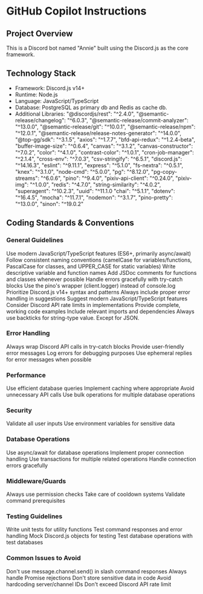 # GitHub Copilot Instructions

## Project Overview
This is a Discord bot named "Annie" built using the Discord.js as the core framework.

## Technology Stack

- Framework: Discord.js v14+
- Runtime: Node.js
- Language: JavaScript/TypeScript
- Database: PostgreSQL as primary db and Redis as cache db.
- Additional Libraries: 
    "@discordjs/rest": "^2.4.0",
    "@semantic-release/changelog": "^6.0.3",
    "@semantic-release/commit-analyzer": "^13.0.0",
    "@semantic-release/git": "^10.0.1",
    "@semantic-release/npm": "^12.0.1",
    "@semantic-release/release-notes-generator": "^14.0.0",
    "@top-gg/sdk": "^3.1.5",
    "axios": "^1.7.7",
    "bfd-api-redux": "^1.2.4-beta",
    "buffer-image-size": "^0.6.4",
    "canvas": "^3.1.2",
    "canvas-constructor": "^7.0.2",
    "color": "^4.1.0",
    "contrast-color": "^1.0.1",
    "cron-job-manager": "^2.1.4",
    "cross-env": "^7.0.3",
    "csv-stringify": "^6.5.1",
    "discord.js": "^14.16.3",
    "eslint": "^9.11.1",
    "express": "^5.1.0",
    "fs-nextra": "^0.5.1",
    "knex": "^3.1.0",
    "node-cmd": "^5.0.0",
    "pg": "^8.12.0",
    "pg-copy-streams": "^6.0.6",
    "pino": "^9.4.0",
    "pixiv-api-client": "^0.24.0",
    "pixiv-img": "^1.0.0",
    "redis": "^4.7.0",
    "string-similarity": "^4.0.2",
    "superagent": "^10.2.3",
    "uuid": "^11.1.0
    "chai": "^5.1.1",
    "dotenv": "^16.4.5",
    "mocha": "^11.7.1",
    "nodemon": "^3.1.7",
    "pino-pretty": "^13.0.0",
    "sinon": "^19.0.2"

## Coding Standards & Conventions
### General Guidelines

Use modern JavaScript/TypeScript features (ES6+, primarily async/await)
Follow consistent naming conventions (camelCase for variables/functions, PascalCase for classes, and UPPER_CASE for static variables)
Write descriptive variable and function names
Add JSDoc comments for functions and classes whenever possible
Handle errors gracefully with try-catch blocks
Use the pino's wrapper (client.logger) instead of console.log
Prioritize Discord.js v14+ syntax and patterns
Always include proper error handling in suggestions
Suggest modern JavaScript/TypeScript features
Consider Discord API rate limits in implementations
Provide complete, working code examples
Include relevant imports and dependencies
Always use backticks for string-type value. Except for JSON.


### Error Handling

Always wrap Discord API calls in try-catch blocks
Provide user-friendly error messages
Log errors for debugging purposes
Use ephemeral replies for error messages when possible

### Performance

Use efficient database queries
Implement caching where appropriate
Avoid unnecessary API calls
Use bulk operations for multiple database operations

### Security

Validate all user inputs
Use environment variables for sensitive data

### Database Operations

Use async/await for database operations
Implement proper connection handling
Use transactions for multiple related operations
Handle connection errors gracefully

### Middleware/Guards

Always use permission checks
Take care of cooldown systems
Validate command prerequisites

### Testing Guidelines

Write unit tests for utility functions
Test command responses and error handling
Mock Discord.js objects for testing
Test database operations with test databases


### Common Issues to Avoid

Don't use message.channel.send() in slash command responses
Always handle Promise rejections
Don't store sensitive data in code
Avoid hardcoding server/channel IDs
Don't exceed Discord API rate limit